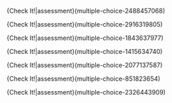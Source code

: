 {Check It!|assessment}(multiple-choice-2488457068)

{Check It!|assessment}(multiple-choice-2916319805)

{Check It!|assessment}(multiple-choice-1843637977)

{Check It!|assessment}(multiple-choice-1415634740)

{Check It!|assessment}(multiple-choice-2077137587)

{Check It!|assessment}(multiple-choice-851823654)

{Check It!|assessment}(multiple-choice-2326443909)